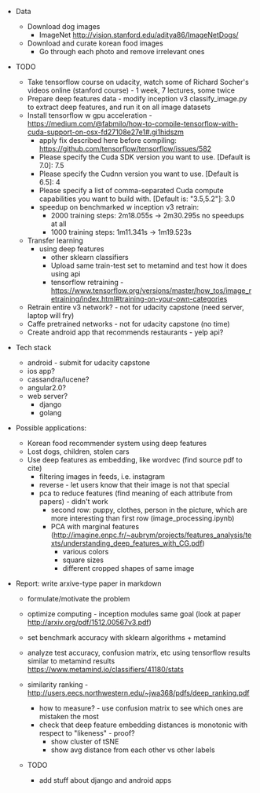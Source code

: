 - Data
  - Download dog images
	- ImageNet http://vision.stanford.edu/aditya86/ImageNetDogs/
  - Download and curate korean food images
	- Go through each photo and remove irrelevant ones

- TODO
  - Take tensorflow course on udacity, watch some of Richard Socher's videos online (stanford course) - 1 week, 7 lectures, some twice
  - Prepare deep features data - modify inception v3 classify_image.py to extract deep features, and run it on all image datasets
  - Install tensorflow w gpu acceleration - https://medium.com/@fabmilo/how-to-compile-tensorflow-with-cuda-support-on-osx-fd27108e27e1#.gi1hidszm
	- apply fix described here before compiling: https://github.com/tensorflow/tensorflow/issues/582
	- Please specify the Cuda SDK version you want to use. [Default is 7.0]: 7.5
	- Please specify the Cudnn version you want to use. [Default is 6.5]: 4
	- Please specify a list of comma-separated Cuda compute capabilities you want to build with. [Default is: "3.5,5.2"]: 3.0
	- speedup on benchmarked w inception v3 retrain:
	  - 2000 training steps: 2m18.055s -> 2m30.295s no speedups at all
	  - 1000 training steps: 1m11.341s -> 1m19.523s
  - Transfer learning
	- using deep features
	  - other sklearn classifiers
	  - Upload same train-test set to metamind and test how it does using api
	  - tensorflow retraining - https://www.tensorflow.org/versions/master/how_tos/image_retraining/index.html#training-on-your-own-categories
  - Retrain entire v3 network? - not for udacity capstone (need server, laptop will fry)
  - Caffe pretrained networks - not for udacity capstone (no time)
  - Create android app that recommends restaurants - yelp api?

- Tech stack
  - android - submit for udacity capstone
  - ios app?
  - cassandra/lucene?
  - angular2.0?
  - web server?
	- django
	- golang

- Possible applications:
  - Korean food recommender system using deep features
  - Lost dogs, children, stolen cars
  - Use deep features as embedding, like wordvec (find source pdf to cite)
	- filtering images in feeds, i.e. instagram
	- reverse - let users know that their image is not that special
	- pca to reduce features (find meaning of each attribute from papers) - didn't work
	  - second row: puppy, clothes, person in the picture, which are more interesting than first row (image_processing.ipynb)
	  - PCA with marginal features (http://imagine.enpc.fr/~aubrym/projects/features_analysis/texts/understanding_deep_features_with_CG.pdf)
		- various colors
		- square sizes
		- different cropped shapes of same image

- Report: write arxive-type paper in markdown
  - formulate/motivate the problem
  - optimize computing - inception modules same goal (look at paper http://arxiv.org/pdf/1512.00567v3.pdf)
  - set benchmark accuracy with sklearn algorithms + metamind
  - analyze test accuracy, confusion matrix, etc using tensorflow results similar to metamind results https://www.metamind.io/classifiers/41180/stats
  - similarity ranking - http://users.eecs.northwestern.edu/~jwa368/pdfs/deep_ranking.pdf
	- how to measure? - use confusion matrix to see which ones are mistaken the most
	- check that deep feature embedding distances is monotonic with respect to "likeness" - proof?
		- show cluster of tSNE
		- show avg distance from each other vs other labels

  - TODO
    - add stuff about django and android apps
